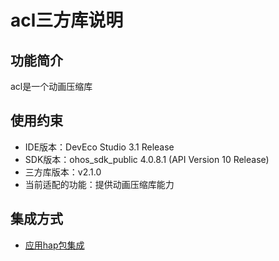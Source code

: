 # acl三方库说明
## 功能简介
acl是一个动画压缩库
## 使用约束
- IDE版本：DevEco Studio 3.1 Release
- SDK版本：ohos_sdk_public 4.0.8.1 (API Version 10 Release)
- 三方库版本：v2.1.0
- 当前适配的功能：提供动画压缩库能力

## 集成方式
+ [应用hap包集成](docs/hap_integrate.md)
